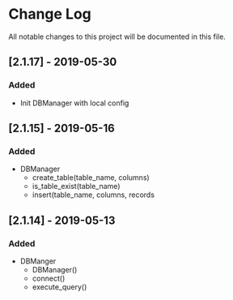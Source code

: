 # Change Log
All notable changes to this project will be documented in this file.

## [2.1.17] - 2019-05-30
### Added
- Init DBManager with local config

## [2.1.15] - 2019-05-16
### Added
- DBManager
  - create_table(table_name, columns)
  - is_table_exist(table_name)
  - insert(table_name, columns, records

## [2.1.14] - 2019-05-13
### Added
- DBManger
  - DBManager()
  - connect()
  - execute_query()
